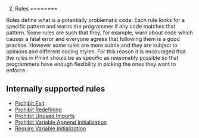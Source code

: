 2. Rules
========

Rules define what is a potentially problematic code. Each rule looks for a specific pattern and warns the programmer
if any code matches that pattern. Some rules are such that they, for example, warn about code which causes a fatal
error and everyone agrees that following them is a good practice. However some rules are more subtle and they
are subject to opinions and different coding styles. For this reason it is encouraged that the rules in Phlint should
be as specific as reasonably possible so that programmers have enough flexibility in picking the ones they want to
enforce.

Internally supported rules
--------------------------

- [Prohibit Exit](/documentation/rule/prohibitExit.md)
- [Prohibit Redefining](/documentation/rule/prohibitRedefining.md)
- [Prohibit Unused Imports](/documentation/rule/prohibitUnusedImports.md)
- [Prohibit Variable Append Initialization](/documentation/rule/prohibitVariableAppendInitialization.md)
- [Require Variable Initialization](/documentation/rule/requireVariableInitialization.md)
